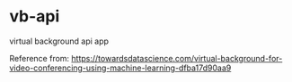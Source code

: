 # vb-api
virtual background api app

Reference from:
https://towardsdatascience.com/virtual-background-for-video-conferencing-using-machine-learning-dfba17d90aa9
